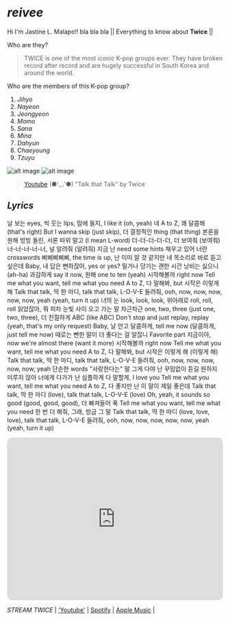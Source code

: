 # *reivee* 
Hi I'm Jastine L. Malapo!! bla bla bla || Everything to know about **Twice** ||

Who are they?
> TWICE is one of the most iconic K-pop groups ever. They have broken record after record and are hugely successful in South Korea and around the world.

Who are the members of this K-pop group?
1. *Jihyo*
2. *Nayeon*
3. *Jeongyeon*
4. *Momo*
5. *Sana* 
6. *Mina*
7. *Dahyun*
8. *Chaeyoung*
9. *Tzuyu* 

![alt image](https://64.media.tumblr.com/b31966f3833a8f3d34df6d927fecd9ad/d9c642f23bd55d81-b7/s540x810/f20abd042f5eeab746d9c4282b4fc74bac8bd6b3.gifv)
![alt image](https://64.media.tumblr.com/2044be442a9b9c91295d53f3dfa17a5a/d9c642f23bd55d81-69/s540x810/d01dc4cdb4f9dba955d43015d56772bf951dcbcd.gifv)
> [Youtube](https://www.youtube.com/watch?v=k6jqx9kZgPM) (●'◡'●) "Talk that Talk" by Twice 

## *Lyrics*

날 보는 eyes, 씩 웃는 lips, 맘에 들지, I like it (oh, yeah)
네 A to Z, 꽤 달콤해 (that's right)
But I wanna skip (just skip), 더 결정적인 thing (that thing)
본론을 원해 빙빙 돌린, 서론 따위 말고 (I mean L-word)
더-더-더-더-더, 더 보여줘 (보여줘)
너-너-너-너-너, 널 알려줘 (알려줘)
지금 난 need some hints 채우고 있어 너란 crosswords
삐삐삐삐삐, the time is up, 난 이미 알 것 같지만
네 목소리로 바로 듣고 싶은데
Baby, 내 답은 뻔하잖아, yes or yes?
밀거나 당기는 괜한 시간 낭비는 싫으니 (ah-ha)
과감하게 say it now, 원해 one to ten (yeah)
시작해볼까 right now
Tell me what you want, tell me what you need
A to Z, 다 말해봐, but 시작은 이렇게 해
Talk that talk, 딱 한 마디, talk that talk, L-O-V-E
들려줘, ooh, now, now, now, now, now, yeah (yeah, turn it up)
너의 눈 look, look, look, 위아래로 roll, roll, roll
읽었잖아, 뭐 피차 눈빛 사이 오고 가는 말
차근차근 one, two, three (just one, two, three), 더 친절하게 ABC (like ABC)
Don't stop and just replay, replay (yeah, that's my only request)
Baby, 날 안고 달콤하게, tell me now (달콤하게, just tell me now)
때로는 뻔한 말이 더 좋다는 걸 알잖니
Favorite part 지금이야, now we're almost there (want it more)
시작해볼까 right now
Tell me what you want, tell me what you need
A to Z, 다 말해봐, but 시작은 이렇게 해 (이렇게 해)
Talk that talk, 딱 한 마디, talk that talk, L-O-V-E
들려줘, ooh, now, now, now, now, now, yeah
단순한 words "사랑한다는" 말
그게 다야 난 꾸밈없이 듣길 원하지
미루지 않아 너에게 다가가
난 심플하게 다 말할게, I love you
Tell me what you want, tell me what you need
A to Z, 다 좋지만 난 이 말이 제일 좋은데
Talk that talk, 딱 한 마디 (love), talk that talk, L-O-V-E (love)
Oh, yeah, it sounds so good (good, good, good), 더 빠져들어 푹
Tell me what you want, tell me what you need
한 번 더 해줘, 그래, 방금 그 말
Talk that talk, 딱 한 마디 (love, love, love), talk that talk, L-O-V-E
들려줘, ooh, now, now, now, now, now, yeah (yeah, turn it up)


<iframe style="border-radius:12px" src="https://open.spotify.com/embed/artist/7n2Ycct7Beij7Dj7meI4X0?utm_source=generator" width="100%" height="380" frameBorder="0" allowfullscreen="" allow="autoplay; clipboard-write; encrypted-media; fullscreen; picture-in-picture" loading="lazy"></iframe> 

*STREAM TWICE* 
| ['Youtube'](https://www.youtube.com) | 
 [Spotify](https://open.spotify.com/artist/7n2Ycct7Beij7Dj7meI4X0?si=ut8BJfb3TAOBkxkzKfaJGA) |
 [Apple Music](https://music.apple.com/ph/artist/twice/1203816887) |
